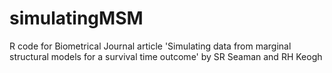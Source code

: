 # simulatingMSM
R code for Biometrical Journal article 'Simulating data from marginal structural
models for a survival time outcome' by SR Seaman and RH Keogh
